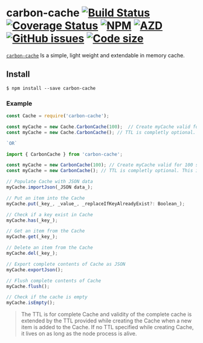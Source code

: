 # carbon-cache   [![Build Status](https://travis-ci.org/AZD009/carbon-cache.svg?branch=master)](https://travis-ci.org/AZD009/carbon-cache) [![Coverage Status](https://coveralls.io/repos/github/AZD009/carbon-cache/badge.svg)](https://coveralls.io/github/AZD009/carbon-cache) [![NPM](https://img.shields.io/npm/l/carbon-cache.svg)](https://npm.im/carbon-cache)  [![AZD](https://img.shields.io/david/AZD009/carbon-cache.svg)](https://npm.im/carbon-cache) [![GitHub issues](https://img.shields.io/github/issues-raw/AZD009/carbon-cache.svg)](https://github.com/AZD009/carbon-cache) [![Code size](https://badgen.net/bundlephobia/minzip/carbon-cache)](https://github.com/AZD009/carbon-cache)

[`carbon-cache`](https://github.com/AZD009/carbon-cache) Is a simple, light weight and extendable in memory cache.

## Install

`$ npm install --save carbon-cache`

### Example

```javascript
const Cache = require('carbon-cache');

const myCache = new Cache.CarbonCache(100);  // Create myCache valid for 100 seconds i.e. TTL is 100 seconds.
const myCache = new Cache.CarbonCache(); // TTL is completly optional. This is perfectly valid.

`OR`

import { CarbonCache } from 'carbon-cache';

const myCache = new CarbonCache(100); // Create myCache valid for 100 seconds i.e. TTL is 100 seconds.
const myCache = new CarbonCache(); // TTL is completly optional. This is perfectly valid.

// Populate Cache with JSON data
myCache.importJson(_JSON data_);

// Put an item into the Cache
myCache.put(_key_, _value_, _replaceIfKeyAlreadyExist?: Boolean_);

// Check if a key exist in Cache
myCache.has(_key_);

// Get an item from the Cache
myCache.get(_key_);

// Delete an item from the Cache
myCache.del(_key_);

// Export complete contents of Cache as JSON
myCache.exportJson();

// Flush complete contents of Cache
myCache.flush();

// Check if the cache is empty
myCache.isEmpty();
```

>The TTL is for complete Cache and validity of the complete cache is extended by the TTL provided while creating the Cache when a new item is added to the Cache. If no TTL specified while creating Cache, it lives on as long as the node process is alive.